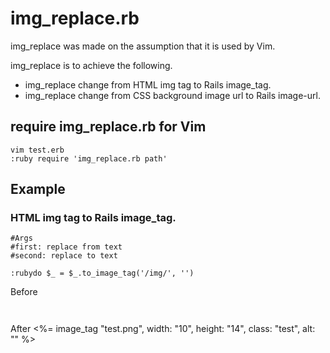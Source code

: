 # img_replace.rb

img_replace was made on the assumption that it is used by Vim.

img_replace is to achieve the following.

* img_replace change from HTML img tag to Rails image_tag.
* img_replace change from CSS background image url to Rails image-url.

## require img_replace.rb for Vim
```
vim test.erb
:ruby require 'img_replace.rb path'
```
## Example

### HTML img tag to Rails image_tag.

```
#Args
#first: replace from text
#second: replace to text

:rubydo $_ = $_.to_image_tag('/img/', '')
```
Before

<img src="/img/test.png" width="10" height="14" class="test" alt="" />


After
<%= image_tag "test.png", width: "10", height: "14", class: "test", alt: "" %>

